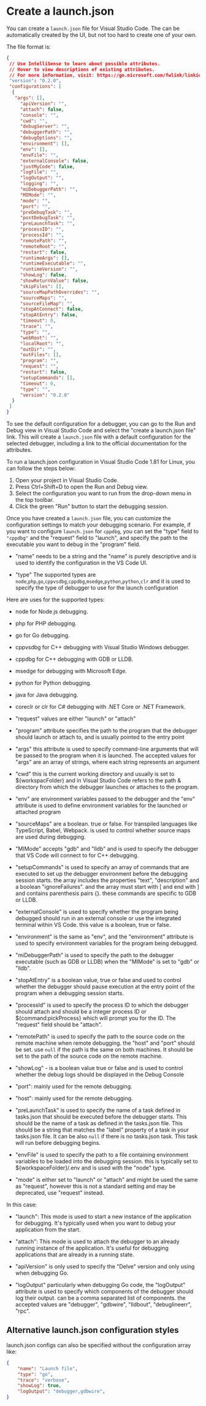 # Create a launch.json

You can create a `launch.json` file for Visual Studio Code.  The can be automatically created by the UI, but not too hard to create one of your own.

The file format is:

 ```json
 {
  // Use IntelliSense to learn about possible attributes.
  // Hover to view descriptions of existing attributes.
  // For more information, visit: https://go.microsoft.com/fwlink/linkid=830387
  "version": "0.2.0",
  "configurations": [
   {
    "args": [],
      "apiVersion": "",
      "attach": false,
      "console": "",
      "cwd": "",
      "debugServer": "",
      "debuggerPath": "",
      "debugOptions": "",
      "environment": [],
      "env": [],
      "envFile": "",
      "externalConsole": false,
      "justMyCode": false,
      "logFile": "",
      "logOutput": "",
      "logging": "",
      "miDebuggerPath": "",
      "MIMode": "",
      "mode": "",
      "port": "",
      "preDebugTask": "",
      "postDebugTask": "",
      "preLaunchTask": "",
      "processID": "",
      "processId": "",
      "remotePath": "",
      "remoteRoot": "",
      "restart": false,
      "runtimeArgs": [],
      "runtimeExecutable": "",
      "runtimeVersion": "",
      "showLog": false,
      "showReturnValue": false,
      "skipFiles": [],
      "sourceMapPathOverrides": "",
      "sourceMaps": "",
      "sourceFileMap": "",
      "stopAtConnect": false,
      "stopAtEntry": false,
      "timeout": 0,
      "trace": "",
      "type": "",
      "webRoot": "",
      "localRoot": "",
      "outDir": "",
      "outFiles": [],
      "program": "",
      "request": "",
      "restart": false,
      "setupCommands": [],
      "timeout": 0,
      "type": "",
      "version": "0.2.0"
   }
  ]
 }
```

To see the default configuration for a debugger, you can go to the Run and Debug view in Visual Studio Code and select the "create a launch.json file" link. This will create a `launch.json` file with a default configuration for the selected debugger, including a link to the official documentation for the attributes.

To run a launch.json configuration in Visual Studio Code 1.81 for Linux, you can follow the steps below:

1. Open your project in Visual Studio Code.
2. Press Ctrl+Shift+D to open the Run and Debug view.
3. Select the configuration you want to run from the drop-down menu in the top toolbar.
4. Click the green "Run" button to start the debugging session.

Once you have created a `launch.json` file, you can customize the configuration settings to match your debugging scenario. For example, if you want to configure `launch.json` for `cppdbg`, you can set the "type" field to `"cppdbg"` and the "request" field to "launch", and specify the path to the executable you want to debug in the "program" field.

- "name" needs to be a string and the "name" is purely descriptive and is used to identify the configuration in the VS Code UI.

- "type" The supported types are `node`,`php`,`go`,`cppvsdbg`,`cppdbg`,`msedge`,`python`,`python`,`clr` and it is used to
  specify the type of   debugger to use for the launch configuration

Here are uses for the supported types:

- node for Node.js debugging.
- php for PHP debugging.
- go for Go debugging.
- cppvsdbg for C++ debugging with Visual Studio Windows debugger.
- cppdbg for C++ debugging with GDB or LLDB.
- msedge for debugging with Microsoft Edge.
- python for Python debugging.
- java for Java debugging.
- coreclr or clr for C# debugging with .NET Core or .NET Framework.

- "request" values are either "launch" or "attach"

- "program" attribute specifies the path to the program that the debugger should launch or attach to, and is usually pointed to the entry point

- "args" this attribute is used to specify command-line arguments that will be passed to the program when it is launched. The accepted values for "args" are an array of strings, where each string represents an argument

- "cwd" this is the current working directory and usually is set to ${workspacFolder} and in Visual Studio Code refers to the path & directory from which the debugger launches or attaches to the program.

- "env" are environment variables passed to the debugger and the "env" attribute is used to define environment variables for the launched or attached program

- "sourceMaps" are a boolean.  true or false.  For transpiled languages like TypeScript, Babel, Webpack. is used to control whether source maps are used during debugging.

- "MIMode" accepts "gdb" and "lldb" and is used to specify the debugger that VS Code will connect to for C++ debugging.

- "setupCommands"  is used to specify an array of commands that are executed to set up the debugger environment before the debugging session starts. the array includes the properties "text", "description" and a boolean "ignoreFailures". and the array must start with [ and end with ] and contains parenthesis pairs {}. these commands are specific to GDB or LLDB.

- "externalConsole" is used to specify whether the program being debugged should run in an external console or use the
  integrated terminal within VS Code. this value is a boolean, true or false.

- "environment" is the same as "env", and the "environment" attribute is used to specify environment variables for the program being debugged.

- "miDebuggerPath"  is used to specify the path to the debugger executable (such as GDB or LLDB) when the "MIMode" is set to "gdb" or "lldb".

- "stopAtEntry" is a boolean value, true or false and used to control whether the debugger should pause execution at the
  entry point of the program when a debugging session starts.

- "processId"  is used to specify the process ID to which the debugger should attach and should be a integer
  process ID or ${command:pickProcess} which will prompt you for the ID.  The "request" field should be "attach".

- "remotePath"  is used to specify the path to the source code on the remote machine when remote debugging. the "host"
  and "port" should be set. use `null` if the path is the same on both machines.  It should be set to the path of the
  source code on the remote machine.

- "showLog" - is a boolean value true or false and is used to control whether the debug logs should be displayed in the Debug Console

- "port": mainly used for the remote debugging.

- "host": mainly used for the remote debugging.

- "preLaunchTask" is used to specify the name of a task defined in tasks.json that should be executed before the debugger starts.
  This should be the name of a task as defined in the tasks.json file. This should be a string that matches the "label" property
  of a task in your tasks.json file.  It can be also `null` if there is no tasks.json task. This task will run before debugging begins.

- "envFile" is used to specify the path to a file containing environment variables to be loaded into the debugging session. this is typically set to ${workspaceFolder}/.env and is used with the "node" type.

- "mode" is either set to "launch" or "attach" and might be used the same as "request", however this is not a standard setting and may be deprecated, use "request" instead.

In this case:

- "launch": This mode is used to start a new instance of the application for debugging. It's typically used when you want to debug your application from the start.

- "attach": This mode is used to attach the debugger to an already running instance of the application. It's useful for debugging applications that are already in a running state.

- "apiVersion" is only used to specify the "Delve" version and only using when debugging Go.

- "logOutput" particularly when debugging Go code, the "logOutput" attribute is used to specify which components of the debugger should log their output. can be a comma separated list of components. the accepted values are "debugger", "gdbwire", "lldbout", "debuglineerr", "rpc".

## Alternative launch.json configuration styles

launch.json configs can also be specified without the configuration array like:

```json
{
    "name": "Launch file",
    "type": "go",
    "trace": "verbose",
    "showLog": true,
    "logOutput": "debugger,gdbwire",
}
```
